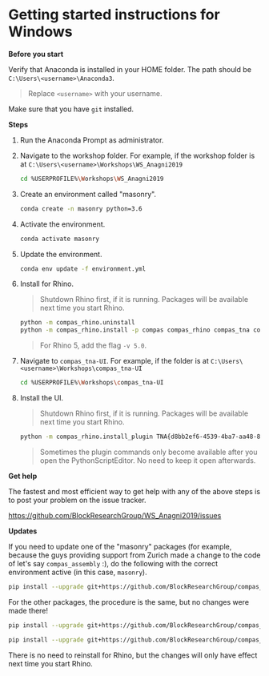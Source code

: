 # Getting started instructions for Windows

**Before you start**

Verify that Anaconda is installed in your HOME folder.
The path should be `C:\Users\<username>\Anaconda3`.

> Replace `<username>` with your username.

Make sure that you have `git` installed.

**Steps**

1. Run the Anaconda Prompt as administrator.
2. Navigate to the workshop folder. For example, if the workshop folder is at `C:\Users\<username>\Workshops\WS_Anagni2019`

   ```bash
   cd %USERPROFILE%\Workshops\WS_Anagni2019
   ```

3. Create an environment called "masonry".

   ```bash
   conda create -n masonry python=3.6
   ```

4. Activate the environment.

   ```bash
   conda activate masonry
   ```

5. Update the environment.

   ```bash
   conda env update -f environment.yml
   ```

6. Install for Rhino.

   > Shutdown Rhino first, if it is running.
   > Packages will be available next time you start Rhino.

   ```bash
   python -m compas_rhino.uninstall
   python -m compas_rhino.install -p compas compas_rhino compas_tna compas_assembly compas_rbe
   ```
   > For Rhino 5, add the flag `-v 5.0`.

7. Navigate to `compas_tna-UI`. For example, if the folder is at `C:\Users\<username>\Workshops\compas_tna-UI`

   ```bash
   cd %USERPROFILE%\Workshops\compas_tna-UI
   ```

8. Install the UI.

   > Shutdown Rhino first, if it is running.
   > Packages will be available next time you start Rhino.

   ```bash
   python -m compas_rhino.install_plugin TNA{d8bb2ef6-4539-4ba7-aa48-8ecadb23c229}
   ```
   > Sometimes the plugin commands only become available after you open the PythonScriptEditor. No need to keep it open afterwards.

**Get help**

The fastest and most efficient way to get help with any of the above steps is to post your problem on the issue tracker.

https://github.com/BlockResearchGroup/WS_Anagni2019/issues


**Updates**

If you need to update one of the "masonry" packages (for example, because the guys providing support from Zurich made a change to the code of let's say `compas_assembly` :), do the following with the correct environment active (in this case, `masonry`).

```bash
pip install --upgrade git+https://github.com/BlockResearchGroup/compas_assembly.git#egg=compas_assembly
```

For the other packages, the procedure is the same, but no changes were made there!

```bash
pip install --upgrade git+https://github.com/BlockResearchGroup/compas_tna.git#egg=compas_tna
```

```bash
pip install --upgrade git+https://github.com/BlockResearchGroup/compas_rbe.git#egg=compas_rbe
```

There is no need to reinstall for Rhino, but the changes will only have effect next time you start Rhino.
